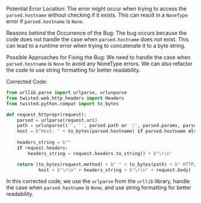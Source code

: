 Potential Error Location: 
The error might occur when trying to access the `parsed.hostname` without checking if it exists. This can result in a `NoneType` error if `parsed.hostname` is `None`.

Reasons behind the Occurrence of the Bug:
The bug occurs because the code does not handle the case when `parsed.hostname` does not exist. This can lead to a runtime error when trying to concatenate it to a byte string.

Possible Approaches for Fixing the Bug:
We need to handle the case when `parsed.hostname` is `None` to avoid any NoneType errors. We can also refactor the code to use string formatting for better readability.

Corrected Code:
```python
from urllib.parse import urlparse, urlunparse
from twisted.web.http_headers import Headers
from twisted.python.compat import to_bytes

def request_httprepr(request):
    parsed = urlparse(request.uri)
    path = urlunparse(('', '', parsed.path or '/', parsed.params, parsed.query, ''))
    host = b"Host: " + to_bytes(parsed.hostname) if parsed.hostname else b""
    
    headers_string = b""
    if request.headers:
        headers_string = request.headers.to_string() + b"\r\n"

    return (to_bytes(request.method) + b" " + to_bytes(path) + b" HTTP/1.1\r\n" +
            host + b"\r\n" + headers_string + b"\r\n" + request.body)
```

In this corrected code, we use the `urlparse` from the `urllib` library, handle the case when `parsed.hostname` is `None`, and use string formatting for better readability.
